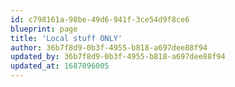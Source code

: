 ```yaml
---
id: c798161a-98be-49d6-941f-3ce54d9f8ce6
blueprint: page
title: 'Local stuff ONLY'
author: 36b7f8d9-0b3f-4955-b818-a697dee88f94
updated_by: 36b7f8d9-0b3f-4955-b818-a697dee88f94
updated_at: 1687096005
---
```

